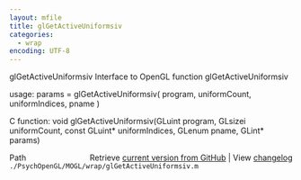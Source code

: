 ```yaml
---
layout: mfile
title: glGetActiveUniformsiv
categories:
  - wrap
encoding: UTF-8
---
```


glGetActiveUniformsiv  Interface to OpenGL function glGetActiveUniformsiv  

usage:  params = glGetActiveUniformsiv( program, uniformCount, uniformIndices, pname )  

C function:  void glGetActiveUniformsiv(GLuint program, GLsizei uniformCount, const GLuint\* uniformIndices, GLenum pname, GLint\* params)  


<div class="code_header" style="text-align:right;">
  <span style="float:left;">Path&nbsp;&nbsp;</span> <span class="counter">Retrieve <a href=
  "https://raw.github.com/Psychtoolbox-3/Psychtoolbox-3/beta/./PsychOpenGL/MOGL/wrap/glGetActiveUniformsiv.m">current version from GitHub</a> | View <a href=
  "https://github.com/Psychtoolbox-3/Psychtoolbox-3/commits/beta/./PsychOpenGL/MOGL/wrap/glGetActiveUniformsiv.m">changelog</a></span>
</div>
<div class="code">
  <code>./PsychOpenGL/MOGL/wrap/glGetActiveUniformsiv.m</code>
</div>
